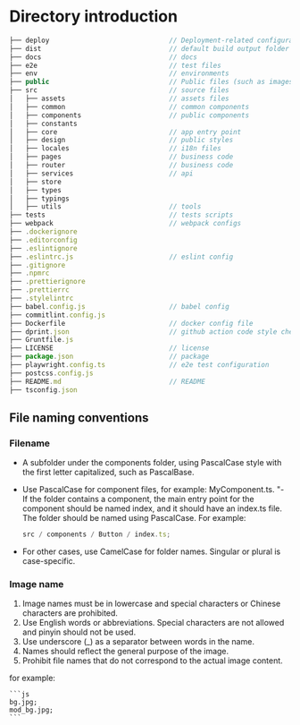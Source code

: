 # Directory introduction

```js
├── deploy                              // Deployment-related configuration files
├── dist                                // default build output folder
├── docs                                // docs
├── e2e                                 // test files
├── env                                 // environments
├── public                              // Public files (such as images, favicon, etc.)
├── src                                 // source files
│   ├── assets                          // assets files
│   ├── common                          // common components
│   ├── components                      // public components
│   ├── constants
│   ├── core                            // app entry point
│   ├── design                          // public styles
│   ├── locales                         // i18n files
│   ├── pages                           // business code
│   ├── router                          // business code
│   ├── services                        // api
│   ├── store
│   ├── types
│   ├── typings
│   ├── utils                           // tools
├── tests                               // tests scripts
├── webpack                             // webpack configs
├── .dockerignore
├── .editorconfig
├── .eslintignore
├── .eslintrc.js                        // eslint config
├── .gitignore
├── .npmrc
├── .prettierignore
├── .prettierrc
├── .stylelintrc
├── babel.config.js                     // babel config
├── commitlint.config.js
├── Dockerfile                          // docker config file
├── dprint.json                         // github action code style checking
├── Gruntfile.js
├── LICENSE                             // license
├── package.json                        // package
├── playwright.config.ts                // e2e test configuration
├── postcss.config.js
├── README.md                           // README
├── tsconfig.json
```

## File naming conventions

### Filename

- A subfolder under the components folder, using PascalCase style with the first letter capitalized,
  such as PascalBase.
- Use PascalCase for component files, for example: MyComponent.ts. "- If the folder contains a
  component, the main entry point for the component should be named index, and it should have an
  index.ts file. The folder should be named using PascalCase. For example:

  ```js
  src / components / Button / index.ts;
  ```

- For other cases, use CamelCase for folder names. Singular or plural is case-specific.

### Image name

1. Image names must be in lowercase and special characters or Chinese characters are prohibited.
2. Use English words or abbreviations. Special characters are not allowed and pinyin should not be
   used.
3. Use underscore (\_) as a separator between words in the name.
4. Names should reflect the general purpose of the image.
5. Prohibit file names that do not correspond to the actual image content.

for example:

    ```js
    bg.jpg;
    mod_bg.jpg;
    ```
